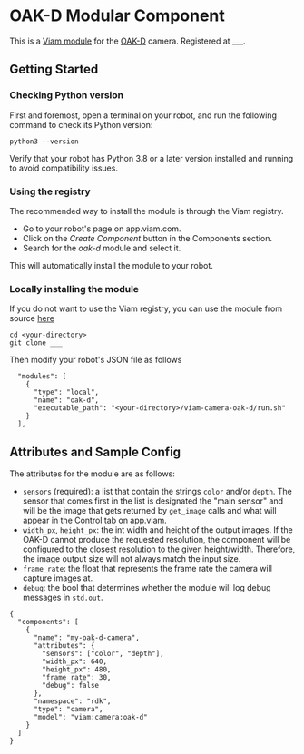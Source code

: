 # OAK-D Modular Component

This is a [Viam module](https://docs.viam.com/manage/configuration/#modules) for the [OAK-D](https://shop.luxonis.com/products/oak-d) camera. Registered at ___.

## Getting Started

### Checking Python version

First and foremost, open a terminal on your robot, and run the following command to check its Python version:

```
python3 --version
```

Verify that your robot has Python 3.8 or a later version installed and running to avoid compatibility issues.

### Using the registry

The recommended way to install the module is through the Viam registry.

- Go to your robot's page on app.viam.com.
- Click on the *Create Component* button in the Components section.
- Search for the *oak-d* module and select it. 

This will automatically install the module to your robot.


### Locally installing the module

If you do not want to use the Viam registry, you can use the module from source [here](___)

```
cd <your-directory>
git clone ___
```

Then modify your robot's JSON file as follows

```
  "modules": [
    {
      "type": "local",
      "name": "oak-d",
      "executable_path": "<your-directory>/viam-camera-oak-d/run.sh"
    }
  ],
```

## Attributes and Sample Config

The attributes for the module are as follows:
- `sensors` (required): a list that contain the strings `color` and/or `depth`. The sensor that comes first in the list is designated the "main sensor" and will be the image that gets returned by `get_image` calls and what will appear in the Control tab on app.viam.
- `width_px`, `height_px`: the int width and height of the output images. If the OAK-D cannot produce the requested resolution, the component will be configured to the closest resolution to the given height/width. Therefore, the image output size will not always match the input size.
- `frame_rate`: the float that represents the frame rate the camera will capture images at.
- `debug`: the bool that determines whether the module will log debug messages in `std.out`.
```
{
  "components": [
    {
      "name": "my-oak-d-camera",
      "attributes": {
        "sensors": ["color", "depth"],
        "width_px": 640,
        "height_px": 480,
        "frame_rate": 30,
        "debug": false
      },
      "namespace": "rdk",
      "type": "camera",
      "model": "viam:camera:oak-d"
    }
  ]
}
```
